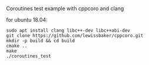 Coroutines test example with cppcoro and clang 

for ubuntu 18.04:
```
sudo apt install clang libc++-dev libc++abi-dev
git clone https://github.com/lewissbaker/cppcoro.git
mkdir -p build && cd build
cmake ..
make
./coroutines_test
```
